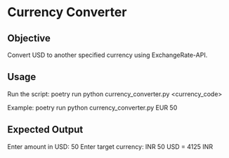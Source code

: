 # Currency Converter

## Objective
Convert USD to another specified currency using ExchangeRate-API.

## Usage
Run the script:
poetry run python currency_converter.py <currency_code> <amount>

Example:
poetry run python currency_converter.py EUR 50

## Expected Output

Enter amount in USD: 50
Enter target currency: INR
50 USD = 4125 INR
